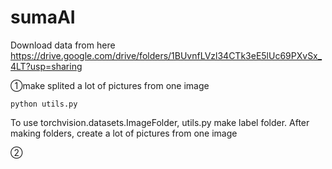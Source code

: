 # sumaAI

Download data from here
https://drive.google.com/drive/folders/1BUvnfLVzl34CTk3eE5lUc69PXvSx_4LT?usp=sharing

①make splited a lot of pictures from one image

```
python utils.py
```

To use torchvision.datasets.ImageFolder, utils.py make label folder.
After making folders, create a lot of pictures from one image

②
